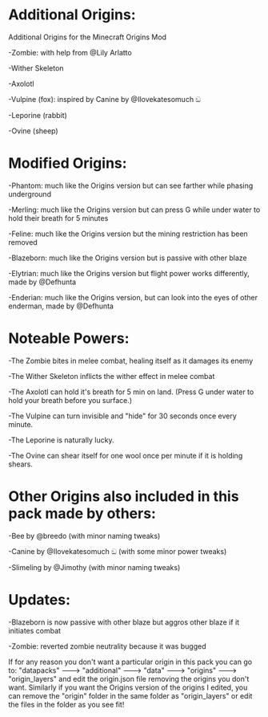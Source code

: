 # Additional Origins:
Additional Origins for the Minecraft Origins Mod

-Zombie: with help from @Lily Arlatto

-Wither Skeleton

-Axolotl

-Vulpine (fox): inspired by Canine by @Ilovekatesomuch ඞ 

-Leporine (rabbit)

-Ovine (sheep)

# Modified Origins:

-Phantom: much like the Origins version but can see farther while phasing underground

-Merling: much like the Origins version but can press G while under water to hold their breath for 5 minutes

-Feline: much like the Origins version but the mining restriction has been removed

-Blazeborn: much like the Origins version but is passive with other blaze

-Elytrian: much like the Origins version but flight power works differently, made by @Defhunta

-Enderian: much like the Origins version, but can look into the eyes of other enderman, made by @Defhunta 

# Noteable Powers:

-The Zombie bites in melee combat, healing itself as it damages its enemy

-The Wither Skeleton inflicts the wither effect in melee combat

-The Axolotl can hold it's breath for 5 min on land. (Press G under water to hold your breath before you surface.)

-The Vulpine can turn invisible and "hide" for 30 seconds once every minute.

-The Leporine is naturally lucky.

-The Ovine can shear itself for one wool once per minute if it is holding shears.

# Other Origins also included in this pack made by others:

-Bee by @breedo (with minor naming tweaks)

-Canine by @Ilovekatesomuch ඞ  (with some minor power tweaks)

-Slimeling by @Jimothy (with minor naming tweaks)

# Updates:

-Blazeborn is now passive with other blaze but aggros other blaze if it initiates combat

-Zombie: reverted zombie neutrality because it was bugged
 
If for any reason you don't want a particular origin in this pack you can go to:
"datapacks" ---> "additional" ---> "data" ---> "origins" ---> "origin_layers" and edit the origin.json file removing the origins you don't want. 
Similarly if you want the Origins version of the origins I edited, you can remove the "origin" folder in the same folder as "origin_layers" or edit the files in the folder as you see fit!
